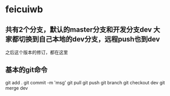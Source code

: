 # feicuiwb
共有2个分支，默认的master分支和开发分支dev
大家都切换到自己本地的dev分支，远程push也到dev
---------------------------------------
之后这个版本的修订，都在这里

## 基本的git命令
git add .
git commit -m 'msg'
git pull
git push
git branch
git checkout dev
git merge dev
